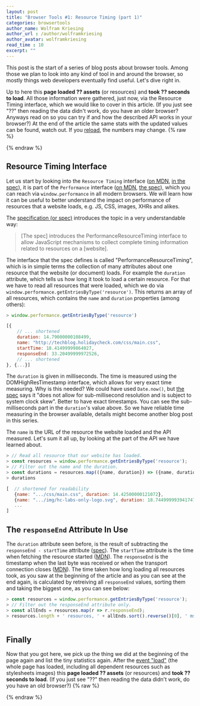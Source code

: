 ```yaml
---
layout: post
title: "Browser Tools #1: Resource Timing (part 1)"
categories: browsertools
author_name: Wolfram Kriesing
author_url : /author/wolframkriesing
author_avatar: wolframkriesing
read_time : 10
excerpt: ""
---
```


This post is the start of a series of blog posts about browser tools. Among those we plan to look into any kind of tool in and around the browser, so mostly things web developers eventually find useful. Let's dive right in.

Up to here this **page loaded <span id="num-assets-loaded-1">??</span> assets** (or resources) and **took <span id="time-taken-loading-1">??</span> seconds to load**. All those information were gathered, just now, via the Resource Timing interface, which we would like to cover in this article. <span id="loading-failed-hint-1">(If you just see "??" then reading the data didn't work, do you have an older browser? Anyways read on so you can try if and how the described API works in your browser?)</span> At the end of the article the same stats with the updated values can be found, watch out.
If you <a href="">reload</a>, the numbers may change.
{% raw %}
<script type="text/javascript">
const __updateInlineStats__ = (index) => {
  try {
    const r = window.performance.getEntriesByType('resource');
    document.querySelector(`#num-assets-loaded-${index}`).textContent = r.length;
    document.querySelector(`#time-taken-loading-${index}`).textContent = (r.map(r => r.responseEnd).sort().reverse()[0] / 1000).toFixed(1);
    document.querySelector(`#loading-failed-hint-${index}`).remove();
  } catch (e) { /* swallow errors */ }
}
__updateInlineStats__(1);
</script>
{% endraw %}

## Resource Timing Interface

Let us start by looking into the `Resource Timing` interface  ([on MDN][2], [in the spec][4]), it is part of the `Performance` interface ([on MDN][1], [the spec][5]), which you can reach via `window.performance` in all modern browsers. We will learn how it can be useful to better understand the impact on performance of resources that a website loads, e.g. JS, CSS, images, XHRs and alikes.

The [specification (or spec)][3] introduces the topic in a very understandable way: 

> [The spec] introduces the PerformanceResourceTiming interface to allow JavaScript mechanisms to collect complete timing information related to resources on a [website].

The interface that the spec defines is called "PerformanceResourceTiming", which is in simple terms the collection of many attributes about one resource that the website (or document) loads. For example the `duration` attribute, which tells us how long it took to load a certain resource. For that we have to read all resources that were loaded, which we do via `window.performance.getEntriesByType('resource')`. This returns an array of all resources, which contains the `name` and `duration` properties (among others):

```js
> window.performance.getEntriesByType('resource')
```

```js
[{
    // ... shortened
    duration: 14.79000000108499,
    name: "http://techblog.holidaycheck.com/css/main.css",
    startTime: 18.41499999864027,
    responseEnd: 33.20499999972526,
    // ... shortened
}, {...}]
```

The `duration` is given in milliseconds. The time is measured using the DOMHighResTimestamp interface, which allows for very exact time measuring. Why is this needed? We could have used `Date.now()`, but [the spec][7] says it "does not allow for sub-millisecond resolution and is subject to system clock skew". Better to have exact timestamps. You can see the sub-milliseconds part in the `duration`'s value above. So we have reliable time measuring in the browser available, details might become another blog post in this series.

The `name` is the URL of the resource the website loaded and the API measured.
Let's sum it all up, by looking at the part of the API we have learned about.

```js
> // Read all resource that our website has loaded.
> const resources = window.performance.getEntriesByType('resource');
> // Filter out the name and the duration. 
> const durations = resources.map(({name, duration}) => ({name, duration}));
> durations
```

```js
[  // shortened for readability
   {name: ".../css/main.css", duration: 14.42500000121072},
   {name: ".../img/hc-labs-only-logo.svg", duration: 18.744999993941747},
   ...
]
```

## The `responseEnd` Attribute In Use

The `duration` attribute seen before, is the result of subtracting the `responseEnd - startTime` attribute ([spec][8]). The `startTime` attribute is the time when fetching the resource started ([MDN][9]). The `responseEnd` is the timestamp when the last byte was received or when the transport connection closes ([MDN][10]). The time taken how long loading all resources took, as you saw at the beginning of the article and as you can see at the end again, is calculated by retreiving all `responseEnd` values, sorting them and taking the biggest one, as you can see below:

```js
> const resources = window.performance.getEntriesByType('resource');
> // Filter out the responseEnd attribute only.
> const allEnds = resources.map(r => r.responseEnd);
> resources.length + ' resources, ' + allEnds.sort().reverse()[0], ' ms'
```
<pre id="inline-stats-result" class="highlight"></pre>
<script type="text/javascript">
  (() => {
    const resources = window.performance.getEntriesByType('resource');
    const resourcesStr = resources.length + ' resources, ';
    const timeStr = resources.map(r => r.responseEnd).sort().reverse()[0] + ' ms';
    document.querySelector('#inline-stats-result').innerHTML = resourcesStr + timeStr;
  })()
</script>

## Finally

Now that you got here, we pick up the thing we did at the beginning of the page again and list the tiny statistics again. After the [event "load"][6] (the whole page has loaded, including all dependent resources such as stylesheets images) this **page loaded <span id="num-assets-loaded-2">??</span> assets** (or resources) and **took <span id="time-taken-loading-2">??</span> seconds to load**. <span id="loading-failed-hint-2">(If you just see "??" then reading the data didn't work, do you have an old browser?)</span>
{% raw %}
<script type="text/javascript">
window.addEventListener('load',() => __updateInlineStats__(2));
</script>
{% endraw %}








[1]: https://developer.mozilla.org/en-US/docs/Web/API/Performance
[2]: https://developer.mozilla.org/en-US/docs/Web/API/Resource_Timing_API
[3]: https://www.w3.org/TR/2019/WD-resource-timing-2-20190424/
[4]: https://www.w3.org/TR/2017/CR-resource-timing-1-20170330/
[5]: https://www.w3.org/TR/performance-timeline-2/
[6]: https://developer.mozilla.org/en-US/docs/Web/API/Window/load_event
[7]: https://www.w3.org/TR/hr-time-2/
[8]: https://www.w3.org/TR/2017/CR-resource-timing-1-20170330/#performanceresourcetiming
[9]: https://developer.mozilla.org/en-US/docs/Web/API/PerformanceEntry/startTime
[10]: https://developer.mozilla.org/en-US/docs/Web/API/PerformanceResourceTiming/responseEnd
